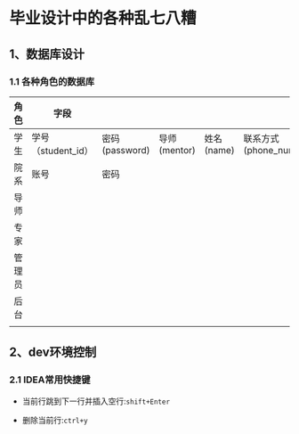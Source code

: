 # 毕业设计中的各种乱七八糟

## 1、数据库设计

### 1.1 各种角色的数据库

| 角色   | 字段               |                |              |            |                        |                       |      |      |      |
| ------ | ------------------ | -------------- | ------------ | ---------- | ---------------------- | --------------------- | ---- | ---- | ---- |
| 学生   | 学号（student_id） | 密码(password) | 导师(mentor) | 姓名(name) | 联系方式(phone_number) | 身份证号（person_id） |      |      |      |
| 院系   | 账号               | 密码           |              |            |                        |                       |      |      |      |
| 导师   |                    |                |              |            |                        |                       |      |      |      |
| 专家   |                    |                |              |            |                        |                       |      |      |      |
| 管理员 |                    |                |              |            |                        |                       |      |      |      |
| 后台   |                    |                |              |            |                        |                       |      |      |      |
|        |                    |                |              |            |                        |                       |      |      |      |



## 2、dev环境控制

### 2.1 IDEA常用快捷键

- 当前行跳到下一行并插入空行:`shift+Enter`

- 删除当前行:`ctrl+y`